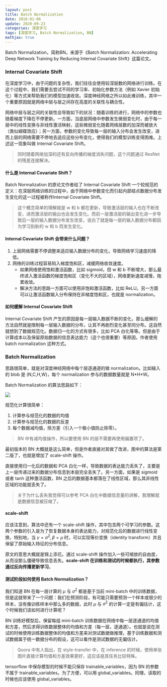 ```yaml
---
layout: post
title: Batch Normalization
date: 2018-01-06
update: 2020-09-23
categories: 深度学习
tags: [深度学习, Batch Normalization, BN]
mathjax: true
---
```


Batch Normalization，简称BN，来源于《Batch Normalization: Accelerating Deep Network Training by Reducing Internal Covariate Shift》这篇论文。

<!-- more -->

### Internal Covariate Shift

在深度学习中，由于问题的复杂性，我们往往会使用较深层数的网络进行训练。在这个过程中，我们需要去尝试不同的学习率、初始化参数方法（例如 Xavier 初始化）等方式来帮助我们的模型加速收敛。深度神经网络之所以如此难训练，其中一个重要原因就是网络中层与层之间存在高度的关联性与耦合性。

网络中层与层之间的关联性会导致如下的状况：随着训练的进行，网络中的参数也随着梯度下降在不停更新。一方面，当底层网络中参数发生微弱变化时，由于每一层中的线性变换与非线性激活映射，这些微弱变化随着网络层数的加深而被放大（类似蝴蝶效应）；另一方面，参数的变化导致每一层的输入分布会发生改变，进而上层的网络需要不停地去适应这些分布变化，使得我们的模型训练变得困难。上述这一现象叫做 Internal Covariate Shift。

> 同时随着网络加深的还有反向传播的梯度消失问题，这个问题通过 ResNet 的残差连接解决。

#### 什么是 Internal Covariate Shift？

Batch Normalization 的原论文作者给了 Internal Covariate Shift 一个较规范的定义：在深层网络训练的过程中，由于网络中参数变化而引起内部结点数据分布发生变化的这一过程被称作Internal Covariate Shift。

> 这个概念简单的理解就是 w 和 b 都在更新，导致激活层的输入也在不断改变，进而激活层的输出也会发生变化。而前一层激活层的输出变化进一步导致后一层的输入数据分布发生改变，说白了就是每一层的输入数据分布都因为学习到新的 w 和 b 而发生变化。

#### Internal Covariate Shift 会带来什么问题？

1. 上层网络需要不停调整来适应输入数据分布的变化，导致网络学习速度的降低。
2. 网络的训练过程容易陷入梯度饱和区，减缓网络收敛速度。
   * 如果网络使用饱和激活函数，比如 sigmoid，但 w 和 b 不断增大，那么最终进入激活函数的梯度饱和区（变化不大的区域），网络更新速度减慢，拖累收敛。
   * 解决方法的思路一方面可以使用非饱和激活函数，比如 ReLU。另一方面可以让激活函数输入分布保持在非梯度饱和区，也就是 normalization。

#### 如何缓解 Internal Covariate Shift

Internal Covariate Shift 产生的原因是每一层输入数据不断的变化，那么缓解的方法自然就是限制每一层输入数据的分布，让其不再剧烈变化甚至同分布。这自然就想到了数据规范化。数据归一化的方式有很多，比如 PCA 白化等等。但是由于计算成本以及保留原始数据的信息表达能力（这个也很重要）等原因，作者使用 batch normalization 这种方式。

### Batch Normalization

思路很简单，就是对深度神经网络中每个层逐通道的做 normalization。比如输入的 blob 是 (N,C,H,W)，每个 normalization 参与的数据数量就是 N\*H\*W。

Batch Normalization 的算法思路如下：

![](/images/posts/dl/batch_normalization/bn.jpg)

规范化计算很简单：

1. 计算参与规范化的数据的均值
2. 计算参与规范化的数据的反差
3. 每个数据减均值，除方差（引入一个极小值防止除零）。

> BN 中有减均值操作，所以要使用 BN 的层不需要再使用偏置项了。

最初版本的 BN 大概就是这么简单，但是作者直接对其做了改进，图中的算法是第二版了，也就是增加了 scale-shift 操作。

直接使用归一化后的数据和 PCA 白化一样，导致数据的表达能力丢失了，主要是上一层传递过来的数据分布信息到本层完全丢失了。另一方面，如果是 sigmoid 或者 tanh 这种激活函数，BN 之后的数据基本都落在了线性区域，那么其非线性区域的功能就丢失了。

> 关于为什么丢失我觉得可以参考 PCA 白化中数据信息量的讲解，我理解就是数据信息被压缩了。

#### scale-shift

应该注意到，算法中还有一个 scale-shift 操作，其中包含两个可学习的参数。这两个参数的引入是为了恢复数据本身的表达能力，对规范化后的数据进行线性变换，特别地，当 $\gamma = \sigma ^2, \beta = \mu$ 时，可以实现等价变换（identity transform）并且保留了原始输入特征的分布信息。

原文的意思大概就是锦上添花。通过 scale-shift 操作加入一些可缩放的自由度，从而没那么僵硬导致信息丢失。**scale-shift 在训练和测试的时候都执行，其参数通过反向传播更新学习**。

#### 测试阶段如何使用 Batch Normalization？

我们知道 BN 在每一层计算的 $\mu$ 与 $\sigma ^2$ 都是基于当前 mini-batch 中的训练数据，但是这就带来了一个问题：我们在预测阶段，有可能只需要预测一个样本或很少的样本，没有像训练样本中那么多的数据，此时 $\mu$ 与 $\sigma ^2$  的计算一定是有偏估计，这个时候我们该如何进行计算呢？

BN 训练好模型后，保留每组 mini-batch 训练数据在网络中每一层逐通道的均值和方差，然后求得训练数据整体的均值和方差（每一层，逐通道）。也就是说在测试的时候使用训练数据整体的均值和方差来对测试数据做推理，基于训练数据和测试数据属于统一数据分布的假设，这可以看作是测试数据的无偏估计。

> Quora 中有人指出，在 style-transfer 中，在 inference 的时候，使用单张图片直接计算均值和方差效果更好，这应该是其任务比较特殊。

tensorflow 中保存模型的时候不能只保存 trainable_variables，因为 BN 的参数不属于 trainable_variables。为了方便，可以用 global_variables。同理，读取的时候也应该使用 global_variables。
